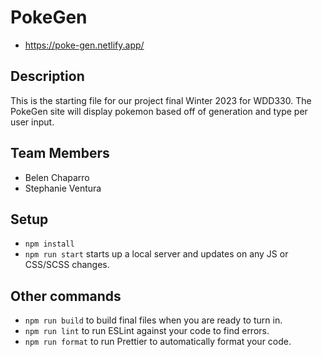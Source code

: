 # PokeGen
 - https://poke-gen.netlify.app/

## Description

This is the starting file for our project final Winter 2023 for WDD330. The PokeGen site will display pokemon based off of generation and type per user input.

## Team Members
 - Belen Chaparro
 - Stephanie Ventura

## Setup

- `npm install`
- `npm run start` starts up a local server and updates on any JS or CSS/SCSS changes.

## Other commands

- `npm run build` to build final files when you are ready to turn in.
- `npm run lint` to run ESLint against your code to find errors.
- `npm run format` to run Prettier to automatically format your code.
